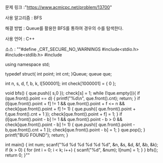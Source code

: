 문제 링크 :"https://www.acmicpc.net/problem/13700"

사용 알고리즘 : BFS

해결 방법 : Queue를 활용한 BFS를 통하여 경우의 수를 탐색한다.

사용 언어 : C++

소스 : ""#define _CRT_SECURE_NO_WARNINGS
#include<stdio.h>
#include<stdlib.h>
#include<queue>

using namespace std;

typedef struct{
	int point;
	int cnt;
}Queue;
queue<Queue> que;

int n, s, d, f, b, k, l[500001];
int check[1000001] = { 0 };

void bfs() {
	que.push({ s,0 });
	check[s] = 1;
	while (!que.empty()){ 
		if (que.front().point == d) {
			printf("%d\n", que.front().cnt);
			return;
		}
		if (l[que.front().point + f] != 1 && que.front().point + f <= n && check[que.front().point + f] != 1) {
			que.push({ que.front().point + f,que.front().cnt + 1 });
			check[que.front().point + f] = 1;
		}
		if (l[que.front().point - b] != 1 && que.front().point - b > 0 && check[que.front().point - b] != 1) {
			que.push({ que.front().point - b,que.front().cnt + 1 });
			check[que.front().point - b] = 1;
		}
		que.pop();
	}
	printf("BUG FOUND");
	return;
}

int main() {
	int num;
	scanf("%d %d %d %d %d %d", &n, &s, &d, &f, &b, &k);
	if (k > 0) {
		for (int i = 0; i < k; i++) {
			scanf("%d", &num);
			l[num] = 1;
		}
	}
	bfs();
	return 0;
}""
